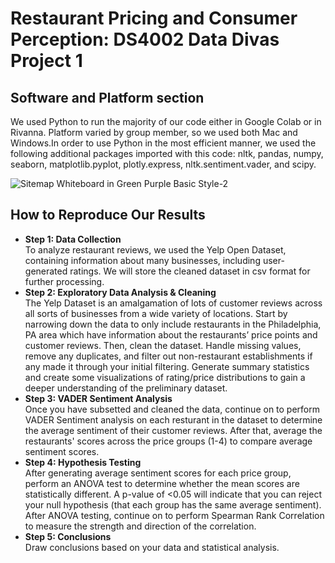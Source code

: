 # Restaurant Pricing and Consumer Perception: DS4002 Data Divas Project 1
## Software and Platform section
We used Python to run the majority of our code either in Google Colab or in Rivanna. Platform varied by group member, so we used both Mac and Windows.In order to use Python in the most efficient manner, we used the following additional packages imported with this code: nltk, pandas, numpy, seaborn, matplotlib.pyplot, plotly.express, nltk.sentiment.vader, and scipy. 

![Sitemap Whiteboard in Green Purple Basic Style-2](https://github.com/user-attachments/assets/5474daad-5990-4c02-b640-fcb6b869a189)


## How to Reproduce Our Results
* **Step 1: Data Collection** <br>
To analyze restaurant reviews, we used the Yelp Open Dataset, containing information about many businesses, including user-generated ratings. We will store the cleaned dataset in csv format for further processing.
* **Step 2: Exploratory Data Analysis & Cleaning** <br>
The Yelp Dataset is an amalgamation of lots of customer reviews across all sorts of businesses from a wide variety of locations. Start by narrowing down the data to only include restaurants in the Philadelphia, PA area which have information about the restaurants’ price points and customer reviews. Then, clean the dataset. Handle missing values, remove any duplicates, and filter out non-restaurant establishments if any made it through your initial filtering. Generate summary statistics and create some visualizations of rating/price distributions to gain a deeper understanding of the preliminary dataset.
* **Step 3: VADER Sentiment Analysis** <br>
Once you have subsetted and cleaned the data, continue on to perform VADER Sentiment analysis on each resturant in the dataset to determine the average sentiment of their customer reviews. After that, average the restaurants' scores across the price groups (1-4) to compare average sentiment scores.
* **Step 4: Hypothesis Testing** <br>
After generating average sentiment scores for each price group, perform an ANOVA test to determine whether the mean scores are statistically different. A p-value of <0.05 will indicate that you can reject your null hypothesis (that each group has the same average sentiment). After ANOVA testing, continue on to perform Spearman Rank Correlation to measure the strength and direction of the correlation.
* **Step 5: Conclusions** <br>
Draw conclusions based on your data and statistical analysis.


